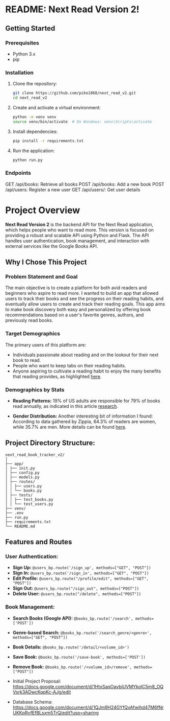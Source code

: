 # README: Next Read Version 2!

## Getting Started

### Prerequisites

- Python 3.x
- pip

### Installation

1. Clone the repository:

    ```bash
    git clone https://github.com/pike1868/next_read_v2.git
    cd next_read_v2
    ```

2. Create and activate a virtual environment:

    ```bash
    python -m venv venv
    source venv/bin/activate  # On Windows: venv\Scripts\activate
    ```

3. Install dependencies:

    ```bash
    pip install -r requirements.txt
    ```

4. Run the application:

    ```bash
    python run.py
    ```


### Endpoints
GET /api/books: Retrieve all books
POST /api/books: Add a new book
POST /api/users: Register a new user
GET /api/users/<id>: Get user details

# Project Overview

**Next Read Version 2** is the backend API for the Next Read application, which helps people who want to read more. This version is focused on providing a robust and scalable API using Python and Flask. The API handles user authentication, book management, and interaction with external services like the Google Books API.


## Why I Chose This Project

### Problem Statement and Goal

The main objective is to create a platform for both avid readers and beginners who aspire to read more. I wanted to build an app that allowed users to track their books and see the progress on their reading habits, and eventually allow users to create and track their reading goals. This app aims to make book discovery both easy and personalized by offering book recommendations based on a user's favorite genres, authors, and previously read books.

### Target Demographics

The primary users of this platform are:
- Individuals passionate about reading and on the lookout for their next book to read.
- People who want to keep tabs on their reading habits.
- Anyone aspiring to cultivate a reading habit to enjoy the many benefits that reading provides, as highlighted [here](https://www.healthline.com/health/benefits-of-reading-books).

### Demographics by Stats

- **Reading Patterns:** 19% of US adults are responsible for 79% of books read annually, as indicated in this article [research](https://journals.sagepub.com/doi/full/10.1177/1367549419886026).
  
- **Gender Distribution:** Another interesting bit of information I found: According to data gathered by Zippia, 64.3% of readers are women, while 35.7% are men. More details can be found [here](https://myclasstracks.com/us-book-reading-statistics/).

## Project Directory Structure:

```
next_read_book_tracker_v2/
│
├── app/
│ ├── init.py
│ ├── config.py
│ ├── models.py
│ ├── routes/
│ │ ├── users.py
│ │ └── books.py
│ ├── tests/
│ │ ├── test_books.py
│ │ └── test_users.py
├── venv/
├── .env
├── run.py
├── requirements.txt
└── README.md
```
## Features and Routes

### User Authentication:

- **Sign Up:** `@users_bp.route('/sign_up', methods=["GET", "POST"])`
- **Sign In:** `@users_bp.route('/sign_in', methods=["GET", "POST"])`
- **Edit Profile:** `@users_bp.route("/profile/edit", methods=["GET", "POST"])`
- **Sign Out:** `@users_bp.route("/sign_out", methods=["POST"])`
- **Delete User:** `@users_bp.route("/delete", methods=["POST"])`

### Book Management:

- **Search Books (Google API):** `@books_bp.route('/search', methods=['POST'])`
- **Genre-based Search:** `@books_bp.route('/search_genre/<genre>', methods=["GET", "POST"])`
- **Book Details:** `@books_bp.route('/detail/<volume_id>')`
- **Save Book:** `@books_bp.route('/save-book', methods=['POST'])`
- **Remove Book:** `@books_bp.route('/<volume_id>/remove', methods=["POST"])`


- Initial Project Proposal: https://docs.google.com/document/d/1HtxSaqOavbiUVMYkoIC5m8_OQVsrk3ADwcKqpKc-AJg/edit

- Database Schema: https://docs.google.com/document/d/1QJm9H24GYfQvAfwihd47M6fNrUKKpRvfEfBLsxm5TrQ/edit?usp=sharing